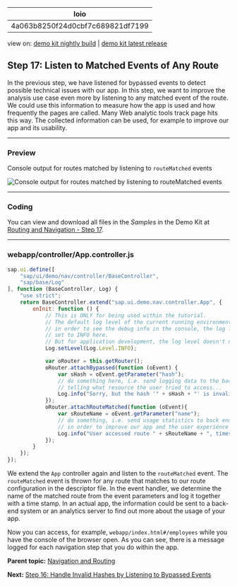<!-- loio4a063b8250f24d0cbf7c689821df7199 -->

| loio |
| -----|
| 4a063b8250f24d0cbf7c689821df7199 |

<div id="loio">

view on: [demo kit nightly build](https://openui5nightly.hana.ondemand.com/topic/4a063b8250f24d0cbf7c689821df7199) | [demo kit latest release](https://sdk.openui5.org/topic/4a063b8250f24d0cbf7c689821df7199)</div>

## Step 17: Listen to Matched Events of Any Route

In the previous step, we have listened for bypassed events to detect possible technical issues with our app. In this step, we want to improve the analysis use case even more by listening to any matched event of the route. We could use this information to measure how the app is used and how frequently the pages are called. Many Web analytic tools track page hits this way. The collected information can be used, for example to improve our app and its usability.

***

### Preview

   
  
<a name="loio4a063b8250f24d0cbf7c689821df7199__fig_r1j_pst_mr"/>Console output for routes matched by listening to `routeMatched` events

 ![](images/loioea12aae79b3841fe927f8e57f2f73e3b_HiRes.png "Console output for routes matched by listening to
						routeMatched events") 

***

### Coding

You can view and download all files in the *Samples* in the Demo Kit at [Routing and Navigation - Step 17](https://sdk.openui5.org/entity/sap.ui.core.tutorial.navigation/sample/sap.ui.core.tutorial.navigation.17).

***

### webapp/controller/App.controller.js

```js
sap.ui.define([
	"sap/ui/demo/nav/controller/BaseController",
	"sap/base/Log"
], function (BaseController, Log) {
	"use strict";
	return BaseController.extend("sap.ui.demo.nav.controller.App", {
		onInit: function () {
			// This is ONLY for being used within the tutorial.
			// The default log level of the current running environment may be higher than INFO,
			// in order to see the debug info in the console, the log level needs to be explicitly
			// set to INFO here.
			// But for application development, the log level doesn't need to be set again in the code.
			Log.setLevel(Log.Level.INFO);

			var oRouter = this.getRouter();
			oRouter.attachBypassed(function (oEvent) {
				var sHash = oEvent.getParameter("hash");
				// do something here, i.e. send logging data to the back end for analysis
				// telling what resource the user tried to access...
				Log.info("Sorry, but the hash '" + sHash + "' is invalid.", "The resource was not found.");
			});
			oRouter.attachRouteMatched(function (oEvent){
				var sRouteName = oEvent.getParameter("name");
				// do something, i.e. send usage statistics to back end
				// in order to improve our app and the user experience (Build-Measure-Learn cycle)
				Log.info("User accessed route " + sRouteName + ", timestamp = " + new Date().getTime());
			});
		}
	});
});
```

We extend the `App` controller again and listen to the `routeMatched` event. The `routeMatched` event is thrown for any route that matches to our route configuration in the descriptor file. In the event handler, we determine the name of the matched route from the event parameters and log it together with a time stamp. In an actual app, the information could be sent to a back-end system or an analytics server to find out more about the usage of your app.

Now you can access, for example, `webapp/index.html#/employees` while you have the console of the browser open. As you can see, there is a message logged for each navigation step that you do within the app.

**Parent topic:** [Navigation and Routing](Navigation_and_Routing_1b6dcd3.md "OpenUI5 comes with a powerful routing API that helps you control the state of your application efficiently. This tutorial will illustrate all major features and APIs related to navigation and routing in OpenUI5 apps by creating a simple and easy to understand mobile app. It represents a set of best practices for applying the navigation and routing features of OpenUI5 to your applications.")

**Next:** [Step 16: Handle Invalid Hashes by Listening to Bypassed Events](Step_16_Handle_Invalid_Hashes_by_Listening_to_Bypassed_Events_a7932a7.md "So far we have created many useful routes in our app. In the very early steps we have also made sure that a Not Found page is displayed in case the app was called with an invalid hash. Now, we proceed further and track invalid hashes to be able to detect and correct any invalid links or add new URL patterns that are often requested but not found. Therefore, we simply listen to the bypassed events")

